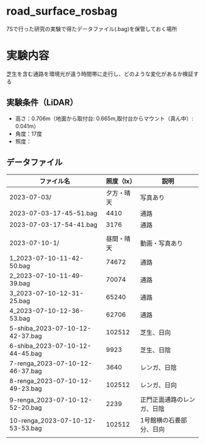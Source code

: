 # road_surface_rosbag
7Sで行った研究の実験で得たデータファイル(.bag)を保管しておく場所

# 実験内容
芝生を含む通路を環境光が違う時間帯に走行し、どのような変化があるか検証する

## 実験条件（LiDAR）
* 高さ：0.706m（地面から取付台: 0.665m,取付台からマウント（真ん中）: 0.041m）
* 角度：17度
* 照度：


## データファイル
| ファイル名                       | 照度（lx） | 説明                       | 
| -------------------------------- | ---------- | -------------------------- | 
| 2023-07-03/                      |       夕方・晴天     | 写真あり                   | 
| 2023-07-03-17-45-51.bag          | 4410       | 通路                       | 
| 2023-07-03-17-54-41.bag          | 3176       | 通路                       | 
|                                  |            |                            | 
| 2023-07-10-1/                      |      昼間・晴天      | 動画・写真あり             | 
| 1_2023-07-10-11-42-50.bag        | 74672      | 通路                       | 
| 2_2023-07-10-11-49-39.bag        | 70074      | 通路                       | 
| 3_2023-07-10-12-31-25.bag        | 65240      | 通路                       | 
| 4_2023-07-10-12-36-53.bag        | 62706      | 通路                       | 
| 5-shiba_2023-07-10-12-42-37.bag  | 102512     | 芝生、日向                 | 
| 6-shiba_2023-07-10-12-44-45.bag  | 9923       | 芝生、日陰                 | 
| 7-renga_2023-07-10-12-46-37.bag  | 3640       | レンガ、日陰               | 
| 8-renga_2023-07-10-12-49-23.bag  | 102512     | レンガ、日向               | 
| 9-renga_2023-07-10-12-52-20.bag  | 2239       | 正門正面通路のレンガ、日陰 | 
| 10-renga_2023-07-10-12-53-53.bag | 102512     | 1号館横の石畳部分、日向    | 
|                                  |            |                            | 